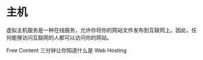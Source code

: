 # 主机

虚拟主机服务是一种在线服务，允许你将你的网站文件发布到互联网上。因此，任何能够访问互联网的人都可以访问你的网站。

<ResourceGroupTitle>Free Content</ResourceGroupTitle>
<BadgeLink colorScheme='yellow' badgeText='Read' href='https://www.webian.my/blog/what-is-web-hosting/'>三分钟让你知道什么是 Web Hosting</BadgeLink>
<!-- <BadgeLink badgeText='Watch' href='https://www.youtube.com/watch?v=htbY9-yggB0'>What Is Web Hosting? Explained</BadgeLink>
<BadgeLink badgeText='Watch' href='https://www.youtube.com/watch?v=AXVZYzw8geg'>Different Types of Web Hosting Explained</BadgeLink>
<BadgeLink badgeText='Watch' href='https://www.youtube.com/watch?v=Kx_1NYYJS7Q'>Where to Host a Fullstack Project on a Budget</BadgeLink> -->
